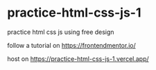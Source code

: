 # practice-html-css-js-1

practice html css js using free design

follow a tutorial on https://frontendmentor.io/

host on https://practice-html-css-js-1.vercel.app/
